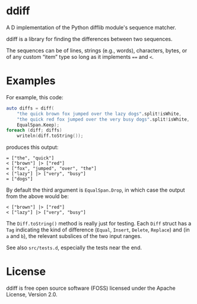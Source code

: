 # ddiff

A D implementation of the Python difflib module's sequence matcher.

ddiff is a library for finding the differences between two sequences.

The sequences can be of lines, strings (e.g., words), characters,
bytes, or of any custom “item” type so long as it implements `==`
and `<`.

# Examples

For example, this code:
```d
auto diffs = diff(
    "the quick brown fox jumped over the lazy dogs".split!isWhite,
    "the quick red fox jumped over the very busy dogs".split!isWhite,
    EqualSpan.Keep);
foreach (diff; diffs)
    writeln(diff.toString());
```
produces this output:
```
= ["the", "quick"]
< ["brown"] |> ["red"]
= ["fox", "jumped", "over", "the"]
< ["lazy"] |> ["very", "busy"]
= ["dogs"]
```
By default the third argument is `EqualSpan.Drop`, in which case the output
from the above would be:
```
< ["brown"] |> ["red"]
< ["lazy"] |> ["very", "busy"]
```

The `Diff.toString()` method is really just for testing. Each `Diff`
struct has a `Tag` indicating the kind of difference (`Equal`, `Insert`,
`Delete`, `Replace`) and (in `a` and `b`), the relevant subslices of the
two input ranges.

See also `src/tests.d`, especially the tests near the end.

# License

ddiff is free open source software (FOSS) licensed under the 
Apache License, Version 2.0.
